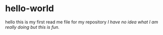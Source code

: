 # hello-world

hello this is my first read me file for my repository
*I have no idea what I am really doing but this is fun.*

